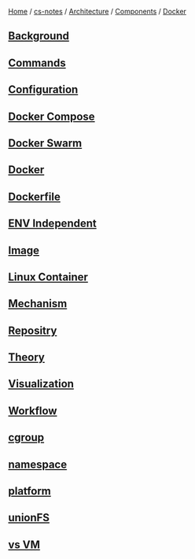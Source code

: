 [Home](https://mengxianbin.github.io) /
[cs-notes](https://mengxianbin.github.io/cs-notes/site) /
[Architecture](https://mengxianbin.github.io/cs-notes/site/Architecture) /
[Components](https://mengxianbin.github.io/cs-notes/site/Architecture/Components) /
[Docker](https://mengxianbin.github.io/cs-notes/site/Architecture/Components/Docker)

## [Background](https://mengxianbin.github.io/cs-notes/site/Architecture/Components/Docker/Background)

## [Commands](https://mengxianbin.github.io/cs-notes/site/Architecture/Components/Docker/Commands/)

## [Configuration](https://mengxianbin.github.io/cs-notes/site/Architecture/Components/Docker/Configuration/)

## [Docker Compose](https://mengxianbin.github.io/cs-notes/site/Architecture/Components/Docker/Docker%20Compose)

## [Docker Swarm](https://mengxianbin.github.io/cs-notes/site/Architecture/Components/Docker/Docker%20Swarm)

## [Docker](https://mengxianbin.github.io/cs-notes/site/Architecture/Components/Docker/Docker)

## [Dockerfile](https://mengxianbin.github.io/cs-notes/site/Architecture/Components/Docker/Dockerfile/)

## [ENV Independent](https://mengxianbin.github.io/cs-notes/site/Architecture/Components/Docker/ENV%20Independent)

## [Image](https://mengxianbin.github.io/cs-notes/site/Architecture/Components/Docker/Image)

## [Linux Container](https://mengxianbin.github.io/cs-notes/site/Architecture/Components/Docker/Linux%20Container)

## [Mechanism](https://mengxianbin.github.io/cs-notes/site/Architecture/Components/Docker/Mechanism)

## [Repositry](https://mengxianbin.github.io/cs-notes/site/Architecture/Components/Docker/Repositry)

## [Theory](https://mengxianbin.github.io/cs-notes/site/Architecture/Components/Docker/Theory/)

## [Visualization](https://mengxianbin.github.io/cs-notes/site/Architecture/Components/Docker/Visualization)

## [Workflow](https://mengxianbin.github.io/cs-notes/site/Architecture/Components/Docker/Workflow)

## [cgroup](https://mengxianbin.github.io/cs-notes/site/Architecture/Components/Docker/cgroup)

## [namespace](https://mengxianbin.github.io/cs-notes/site/Architecture/Components/Docker/namespace)

## [platform](https://mengxianbin.github.io/cs-notes/site/Architecture/Components/Docker/platform)

## [unionFS](https://mengxianbin.github.io/cs-notes/site/Architecture/Components/Docker/unionFS)

## [vs VM](https://mengxianbin.github.io/cs-notes/site/Architecture/Components/Docker/vs%20VM)
